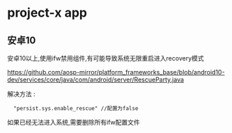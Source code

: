 # project-x app




## 安卓10

安卓10以上,使用ifw禁用组件,有可能导致系统无限重启进入recovery模式


https://github.com/aosp-mirror/platform_frameworks_base/blob/android10-dev/services/core/java/com/android/server/RescueParty.java


解决方法 :

      "persist.sys.enable_rescue" //配置为false
 
 如果已经无法进入系统,需要删除所有ifw配置文件

        
